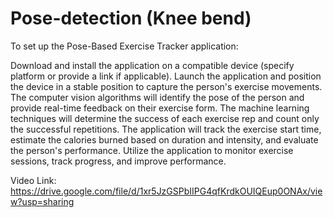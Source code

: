 # Pose-detection (Knee bend)
To set up the Pose-Based Exercise Tracker application:

Download and install the application on a compatible device (specify platform or provide a link if applicable).
Launch the application and position the device in a stable position to capture the person's exercise movements.
The computer vision algorithms will identify the pose of the person and provide real-time feedback on their exercise form.
The machine learning techniques will determine the success of each exercise rep and count only the successful repetitions.
The application will track the exercise start time, estimate the calories burned based on duration and intensity, and evaluate the person's performance.
Utilize the application to monitor exercise sessions, track progress, and improve performance.

Video Link: https://drive.google.com/file/d/1xr5JzGSPbIIPG4qfKrdkOUIQEup0ONAx/view?usp=sharing
